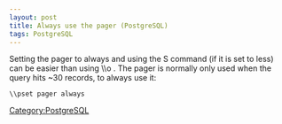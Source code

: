 ```yaml
---
layout: post 
title: Always use the pager (PostgreSQL)
tags: PostgreSQL
---
```


Setting the pager to always and using the S command (if it is set to
less) can be easier than using \\\\o . The pager is normally only used
when the query hits \~30 records, to always use it:

    \\pset pager always

[Category:PostgreSQL](Category:PostgreSQL "wikilink")
